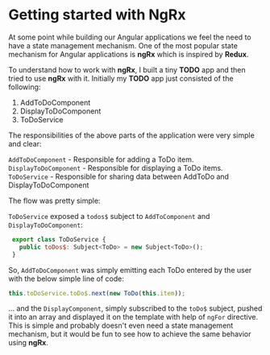 # Getting started with NgRx

At some point while building our Angular applications we feel the need to have a state management mechanism. One of the 
most popular state mechanism for Angular applications is **ngRx** which is inspired by **Redux**.

To understand how to work with **ngRx**, I built a tiny **TODO** app and then tried to use **ngRx** with it.
Initially my **TODO** app just consisted of the following:

1. AddToDoComponent
2. DisplayToDoComponent
3. ToDoService

The responsibilities of the above parts of the application were very simple and clear:

`AddToDoComponent` - Responsible for adding a ToDo item.
`DisplayToDoComponent` - Responsible for displaying a ToDo items.
`ToDoService` - Responsible for sharing data between AddToDo and DisplayToDoComponent

The flow was pretty simple:

`ToDoService` exposed a `todos$` subject to `AddToComponent` and `DisplayToDoComponent`:

```JavaScript
 export class ToDoService {
   public toDos$: Subject<ToDo> = new Subject<ToDo>();
 }
```

So, `AddToDoComponent` was simply emitting each ToDo entered by the user with the below simple line of 
code:

```JavaScript
this.toDoService.toDo$.next(new ToDo(this.item));
```

... and the `DisplayComponent`, simply subscribed to the `toDo$` subject, pushed it into an array and 
displayed it on the template with help of `ngFor` directive. This is simple and probably doesn't even need a state 
management mechanism, but it would be fun to see how to achieve the same behavior using **ngRx**.
